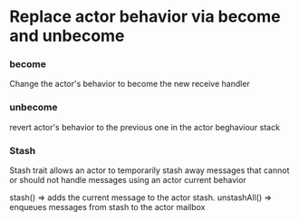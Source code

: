 # Replace actor behavior via become and unbecome 

### become 
Change the actor's behavior to become the new receive handler 

### unbecome
revert actor's behavior to the previous one in the actor beghaviour stack 

### Stash

Stash trait allows an actor to temporarily stash away messages that
cannot or should not handle messages using an actor current behavior 

stash() => adds the current message to the actor stash. 
unstashAll() => enqueues messages from stash to the actor mailbox 